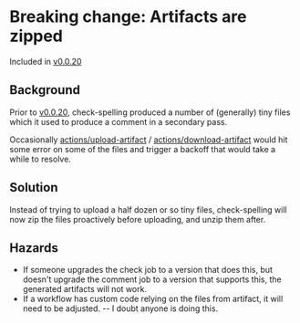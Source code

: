 # Breaking change: Artifacts are zipped

Included in [v0.0.20](https://github.com/check-spelling/check-spelling/releases/tag/v0.0.20)

## Background

Prior to [v0.0.20](https://github.com/check-spelling/check-spelling/releases/tag/v0.0.20), check-spelling produced a number of (generally) tiny files which it used to produce a comment in a secondary pass.

Occasionally [actions/upload-artifact](https://github.com/actions/upload-artifact) / [actions/download-artifact](https://github.com/actions/download-artifact) would hit some error on some of the files and trigger a backoff that would take a while to resolve.

## Solution

Instead of trying to upload a half dozen or so tiny files, check-spelling will now zip the files proactively before uploading, and unzip them after.

## Hazards

* If someone upgrades the check job to a version that does this, but doesn't upgrade the comment job to a version that supports this, the generated artifacts will not work.
* If a workflow has custom code relying on the files from artifact, it will need to be adjusted. -- I doubt anyone is doing this.
